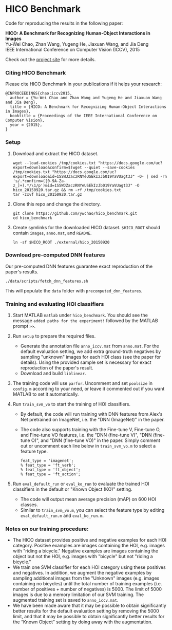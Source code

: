 # HICO Benchmark

Code for reproducing the results in the following paper:

**HICO: A Benchmark for Recognizing Human-Object Interactions in Images**  
Yu-Wei Chao, Zhan Wang, Yugeng He, Jiaxuan Wang, and Jia Deng  
IEEE International Conference on Computer Vision (ICCV), 2015 

Check out the [project site](https://umich-ywchao-hico.github.io/) for more details.

### Citing HICO Benchmark

Please cite HICO Benchmark in your publications if it helps your research:

    @INPROCEEDINGS{chao:iccv2015,
      author = {Yu-Wei Chao and Zhan Wang and Yugeng He and Jiaxuan Wang and Jia Deng},
      title = {HICO: A Benchmark for Recognizing Human-Object Interactions in Images},
      booktitle = {Proceedings of the IEEE International Conference on Computer Vision},
      year = {2015},
    }

### Setup

1. Download and extract the HICO dataset.

    ```Shell
    wget --load-cookies /tmp/cookies.txt "https://docs.google.com/uc?export=download&confirm=$(wget --quiet --save-cookies /tmp/cookies.txt "https://docs.google.com/uc?export=download&id=1SSWJZaczRNYeUSEkIzJb019YaVUagt3J" -O- | sed -rn 's/.*confirm=([0-9A-Za-z_]+).*/\1/p')&id=1SSWJZaczRNYeUSEkIzJb019YaVUagt3J" -O hico_20150920.tar.gz && rm -rf /tmp/cookies.txt
    tar -zxvf hico_20150920.tar.gz
    ```

2. Clone this repo and change the directory.

    ```Shell
    git clone https://github.com/ywchao/hico_benchmark.git
    cd hico_benchmark
    ```

3. Create symlinks for the downloaded HICO dataset. `$HICO_ROOT` should contain `images`, `anno.mat`, and `README`.

    ```Shell
    ln -sf $HICO_ROOT ./external/hico_20150920
    ```

### Download pre-computed DNN features

Our pre-computed DNN features guarantee exact reproduction of the paper's results.

  ```Shell
  ./data/scripts/fetch_dnn_features.sh
  ```

This will populate the `data` folder with `precomputed_dnn_features`.

### Training and evaluating HOI classifiers
1. Start MATLAB `matlab` under `hico_benchmark`. You should see the message `added paths for the experiment!` followed by the MATLAB prompt `>>`.

2. Run `setup` to prepare the required files.
    - Generate the annotation file `anno_iccv.mat` from `anno.mat`. For the default evaluation setting, we add extra ground-truth negatives by sampling "unknown" images for each HOI class (see the paper for details). Using the provided sample set is necessary for exact reproduction of the paper's result.
    - Download and build `liblinear`.

3. The training code will use `parfor`. Uncomment and set `poolsize` in `config.m` according to your need, or leave it commented out if you want MATLAB to set it automatically.

4. Run `train_svm_vo` to start the training of HOI classifiers.
    - By default, the code will run training with DNN features from Alex's Net pretrained on ImageNet, i.e. the "DNN (ImageNet)" in the paper.
    - The code also supports training with the Fine-tune V, Fine-tune O, and Fine-tune VO features, i.e. the "DNN (fine-tune V)", "DNN (fine-tune O)", and "DNN (fine-tune VO)" in the paper. Simply comment out or uncomment each line below in `train_svm_vo.m` to select a feature type.

      ```Shell
      feat_type = 'imagenet';
      % feat_type = 'ft_verb';
      % feat_type = 'ft_object';
      % feat_type = 'ft_action';
      ```

5. Run `eval_default_run` or `eval_ko_run` to evaluate the trained HOI classifiers in the default or "Known Object (KO)" setting.
    - The code will output mean average precision (mAP) on 600 HOI classes.
    - Similar to `train_svm_vo.m`, you can select the feature type by editing `eval_default_run.m` and `eval_ko_run.m`.

### Notes on our training procedure:
- The HICO dataset provides positive and negative examples for each HOI category. Positive examples are images containing the HOI, e.g. images with "riding a bicycle." Negative examples are images containing the object but not the HOI, e.g. images with "bicycle" but not "riding a bicycle."
- We train one SVM classifier for each HOI category using these positives and negatives. In addition, we augment the negative examples by sampling additional images from the "Unknown" images (e.g. images containing no bicycles) until the total number of training examples (i.e. number of positives + number of negatives) is 5000. The limit of 5000 images is due to a memory limitation of our SVM training. The augmented training set is saved to `anno_iccv.mat`.
- We have been made aware that it may be possible to obtain significantly better results for the default evaluation setting by removing the 5000 limit, and that it may be possible to obtain significantly better results for the “Known Object” setting by doing away with the augmentation.
